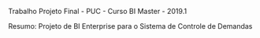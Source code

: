 
Trabalho Projeto Final - PUC - Curso BI Master - 2019.1

Resumo: Projeto de BI Enterprise para o Sistema de Controle de Demandas
